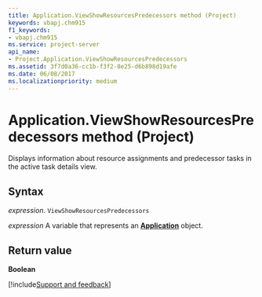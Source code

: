 ```yaml
---
title: Application.ViewShowResourcesPredecessors method (Project)
keywords: vbapj.chm915
f1_keywords:
- vbapj.chm915
ms.service: project-server
api_name:
- Project.Application.ViewShowResourcesPredecessors
ms.assetid: 3f7d0a36-cc1b-f3f2-8e25-d6b898d19afe
ms.date: 06/08/2017
ms.localizationpriority: medium
---
```



# Application.ViewShowResourcesPredecessors method (Project)

Displays information about resource assignments and predecessor tasks in the active task details view.


## Syntax

_expression_. `ViewShowResourcesPredecessors`

_expression_ A variable that represents an **[Application](Project.Application.md)** object.


## Return value

 **Boolean**

[!include[Support and feedback](~/includes/feedback-boilerplate.md)]